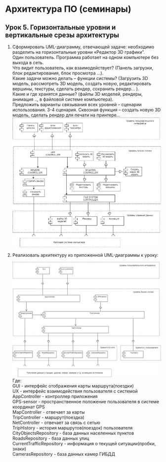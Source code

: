 # Архитектура ПО (семинары)

## Урок 5. Горизонтальные уровни и вертикальные срезы архитектуры

1. Сформировать UML-диаграмму, отвечающей задаче: необходимо разделить на горизонтальные уровни «Редактор 3D графики”.<br> Один пользователь. Программа работает на одном компьютере без выхода в сеть.<br>
Что видит пользователь, как взаимодействует? (Панель загрузки, блок редактирования, блок просмотра …).<br>
Какие задачи можно делать – функции системы? (Загрузить 3D модель, рассмотреть 3D модель, создать новую, редактировать вершины, текстуры, сделать рендер, сохранить рендер… ).<br>
Какие и где хранятся данные? (файлы 3D моделей, рендеры, анимация .., в файловой системе компьютера).<br>
Предложить варианты связывания всех уровней – сценарии использования. 3-4 сценария. Сквозная функция – создать новую 3D модель, сделать рендер для печати на принтере…
   ![скриншот](Editor_3D_graphics.png)
2. Реализовать архитектуру из приложенной UML-диаграммы к уроку:

   ![скриншот](image_1.jpg)
Где:<br>
   GUI - интерфейс отображения карты маршрута(поездки)<br>
   UX - интерфейс взаимодействия пользователя с системой
   AppController - контроллер приложения<br>
   GPS-sensor - пространственное положение пользователя в системе координат GPS<br>
   MapController - отвечает за карты<br>
   TripController - маршрут(поездка)<br>
   NetController - отвечает за связь с сетью<br>
   TripHistory - история маршрутов(поездок) пользователя<br>
   CityObjectsRepository - база данных населенных пунктов<br>
   RoadsRepository - база данных улиц<br>
   CurrentTrafficRepository - информация о текущей ситуации(пробки, знаки)<br>
   CamerasRepository - база данных камер ГИБДД
